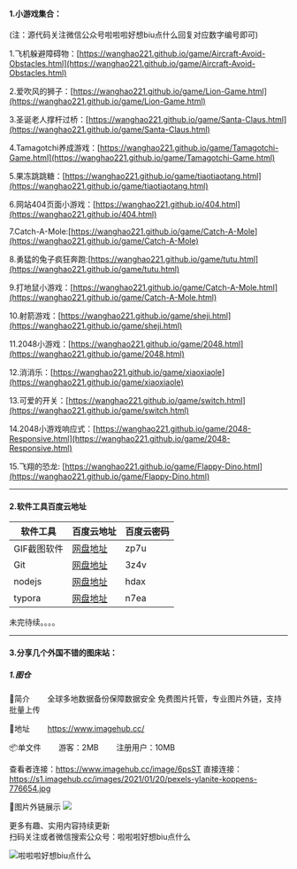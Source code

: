 #### 1.小游戏集合：

(注：源代码关注微信公众号啦啦啦好想biu点什么回复对应数字编号即可)

1.飞机躲避障碍物：[https://wanghao221.github.io/game/Aircraft-Avoid-Obstacles.html](https://wanghao221.github.io/game/Aircraft-Avoid-Obstacles.html)


2.爱吹风的狮子：[https://wanghao221.github.io/game/Lion-Game.html](https://wanghao221.github.io/game/Lion-Game.html)

3.圣诞老人撑杆过桥：[https://wanghao221.github.io/game/Santa-Claus.html](https://wanghao221.github.io/game/Santa-Claus.html)

4.Tamagotchi养成游戏：[https://wanghao221.github.io/game/Tamagotchi-Game.html](https://wanghao221.github.io/game/Tamagotchi-Game.html)

5.果冻跳跳糖：[https://wanghao221.github.io/game/tiaotiaotang.html](https://wanghao221.github.io/game/tiaotiaotang.html)

6.网站404页面小游戏：[https://wanghao221.github.io/404.html](https://wanghao221.github.io/404.html)

7.Catch-A-Mole:[https://wanghao221.github.io/game/Catch-A-Mole](https://wanghao221.github.io/game/Catch-A-Mole)

8.勇猛的兔子疯狂奔跑:[https://wanghao221.github.io/game/tutu.html](https://wanghao221.github.io/game/tutu.html)

9.打地鼠小游戏：[https://wanghao221.github.io/game/Catch-A-Mole.html](https://wanghao221.github.io/game/Catch-A-Mole.html)

10.射箭游戏：[https://wanghao221.github.io/game/sheji.html](https://wanghao221.github.io/game/sheji.html)

11.2048小游戏：[https://wanghao221.github.io/game/2048.html](https://wanghao221.github.io/game/2048.html)

12.消消乐：[https://wanghao221.github.io/game/xiaoxiaole](https://wanghao221.github.io/game/xiaoxiaole)

13.可爱的开关：[https://wanghao221.github.io/game/switch.html](https://wanghao221.github.io/game/switch.html)

14.2048小游戏响应式：[https://wanghao221.github.io/game/2048-Responsive.html](https://wanghao221.github.io/game/2048-Responsive.html)

15.飞翔的恐龙: [https://wanghao221.github.io/game/Flappy-Dino.html](https://wanghao221.github.io/game/Flappy-Dino.html)


---

#### 2.软件工具百度云地址


软件工具 | 百度云地址 |百度云密码
---|---|---
GIF截图软件| [网盘地址](https://pan.baidu.com/s/1fopiNeh6IWq22Z0VLd_shg)|zp7u
Git | [网盘地址](https://pan.baidu.com/s/1f6H2-60sTMxyNYcMZ1jbgA)|3z4v
nodejs| [网盘地址](https://pan.baidu.com/s/1jvUpCjG3RldHcp7X1eEBPw)|hdax
typora| [网盘地址](https://pan.baidu.com/s/1mA5NYA28l0wPFO5zl_wyVQ)|n7ea


未完待续。。。。

---

#### 3.分享几个外国不错的图床站：
##### 1.图仓
📝简介
  全球多地数据备份保障数据安全
免费图片托管，专业图片外链，支持批量上传

🔗地址
  https://www.imagehub.cc/

📦单文件
  游客：2MB
  注册用户：10MB

查看者连接：https://www.imagehub.cc/image/6psST
直接连接：https://s1.imagehub.cc/images/2021/01/20/pexels-ylanite-koppens-776654.jpg

📸图片外链展示
![](https://s1.imagehub.cc/images/2021/01/20/pexels-ylanite-koppens-776654.jpg)


更多有趣、实用内容持续更新<br>
扫码关注或者微信搜索公众号：啦啦啦好想biu点什么

![啦啦啦好想biu点什么](https://img-blog.csdnimg.cn/20210118135732258.jpg#pic_center)

